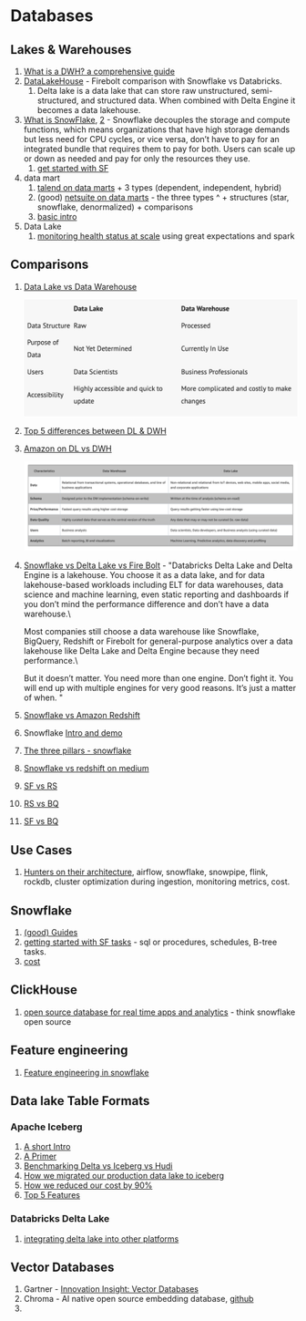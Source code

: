 # Databases

## Lakes & Warehouses

1. [What is a DWH? a comprehensive guide](https://www.oracle.com/database/what-is-a-data-warehouse/)
2. [DataLakeHouse](https://www.firebolt.io/blog/snowflake-vs-databricks-vs-firebolt) - Firebolt comparison with Snowflake vs Databricks.&#x20;
   1. Delta lake  is a data lake that can store raw unstructured, semi-structured, and structured data. When combined with Delta Engine it becomes a data lakehouse.
3. [What is SnowFlake](https://www.stitchdata.com/resources/snowflake/), [2](https://www.slalom.com/insights/snowflake-implementation-success) - Snowflake decouples the storage and compute functions, which means organizations that have high storage demands but less need for CPU cycles, or vice versa, don’t have to pay for an integrated bundle that requires them to pay for both. Users can scale up or down as needed and pay for only the resources they use.
   1. [get started with SF](https://www.phdata.io/blog/getting-started-with-snowflake/)
4. data mart
   1. [talend on data marts](https://www.talend.com/resources/what-is-data-mart/) + 3 types (dependent, independent, hybrid)
   2. (good) [netsuite on data marts](https://www.netsuite.com/portal/resource/articles/data-warehouse/data-mart.shtml) - the three types ^ + structures (star, snowflake, denormalized) + comparisons
   3. [basic intro](https://study.com/academy/lesson/what-is-a-data-mart-design-types-example.html)
5. Data Lake
   1. [monitoring health status at scale](https://towardsdatascience.com/how-to-monitor-data-lake-health-status-at-scale-d0eb058c85aa) using great expectations and spark

## Comparisons

1.  [Data Lake vs Data Warehouse](https://www.talend.com/resources/data-lake-vs-data-warehouse/)

    ![](<../.gitbook/assets/image (14).png>)
2. [Top 5 differences between DL & DWH](https://www.bluegranite.com/blog/bid/402596/top-five-differences-between-data-lakes-and-data-warehouses)
3.  [Amazon on DL vs DWH](https://aws.amazon.com/big-data/datalakes-and-analytics/what-is-a-data-lake/)

    ![](<../.gitbook/assets/image (36).png>)
4.  [Snowflake vs Delta Lake vs Fire Bolt](https://www.firebolt.io/blog/snowflake-vs-databricks-vs-firebolt) - "Databricks Delta Lake and Delta Engine is a lakehouse. You choose it as a data lake, and for data lakehouse-based workloads including ELT for data warehouses, data science and machine learning, even static reporting and dashboards if you don’t mind the performance difference and don’t have a data warehouse.\


    Most companies still choose a data warehouse like Snowflake, BigQuery, Redshift or Firebolt for general-purpose analytics over a data lakehouse like Delta Lake and Delta Engine because they need performance.\


    But it doesn’t matter. You need more than one engine. Don’t fight it. You will end up with multiple engines for very good reasons. It’s just a matter of when. "
5. [Snowflake vs Amazon Redshift](https://www.sphereinc.com/blogs/snowflake-vs-aws-redshift-which-should-you-use-for-your-data-warehouse/)
6. Snowflake [Intro and demo](https://www.youtube.com/watch?v=dUL8GO4ZK9s)
7. [The three pillars - snowflake](https://towardsdatascience.com/why-you-need-to-know-snowflake-as-a-data-scientist-d4e5a87c2f3d)
8. [Snowflake vs redshift on medium](https://towardsdatascience.com/redshift-or-snowflake-e0e3ea427dbc)
9. [SF vs RS](https://www.xplenty.com/blog/redshift-vs-snowflake/)
10. [RS vs BQ](https://www.xplenty.com/blog/redshift-vs-bigquery-comprehensive-guide/)
11. [SF vs BQ](https://www.xplenty.com/blog/snowflake-vs-bigquery/)

## Use Cases

1. [Hunters on their architecture](https://www.youtube.com/watch?v=S78gCJ3tdc4), airflow, snowflake, snowpipe, flink, rockdb, cluster optimization during ingestion, monitoring metrics, cost.

## Snowflake

1. [(good) Guides ](https://www.snowflake.com/guides/)
2. [getting started with SF tasks](https://medium.com/snowflake/getting-started-with-snowflake-tasks-945ecd54c77b) - sql or procedures, schedules, B-tree tasks.
3. [cost](https://www.phdata.io/blog/what-is-the-snowflake-data-cloud/)

## ClickHouse

1. [open source database for real time apps and analytics](https://clickhouse.com/) - think snowflake open source

## Feature engineering&#x20;

1. [Feature engineering in snowflake](https://towardsdatascience.com/feature-engineering-in-snowflake-1730a1b84e5b)

## Data lake Table Formats

### Apache Iceberg

1. [A short Intro](https://medium.com/expedia-group-tech/a-short-introduction-to-apache-iceberg-d34f628b6799)
2. [A Primer](https://thedatafreak.medium.com/apache-iceberg-a-primer-75a63470bfa2)
3. [Benchmarking Delta vs Iceberg vs Hudi](https://databeans-blogs.medium.com/delta-vs-iceberg-vs-hudi-reassessing-performance-cb8157005eb0)
4. [How we migrated our production data lake to iceberg](https://medium.com/insiderengineering/how-we-migrated-our-production-data-lake-to-apache-iceberg-4d6892eca6e6)
5. [How we reduced our cost by 90%](https://medium.com/insiderengineering/apache-iceberg-reduced-our-amazon-s3-cost-by-90-997cde5ce931)
6. [Top 5 Features](https://dipankar-tnt.medium.com/apache-iceberg-features-101-331a254a7ada)

### Databricks Delta Lake

1. [integrating delta lake into other platforms](https://www.databricks.com/blog/integrating-delta-lakehouse-other-platforms)

## Vector Databases

1. Gartner - [Innovation Insight: Vector Databases](https://www.gartner.com/doc/reprints?id=1-2HBZK5EN\&ct=240418\&st=sb)
2. Chroma - AI native open source embedding database, [github](https://github.com/chroma-core/chroma)
3.
